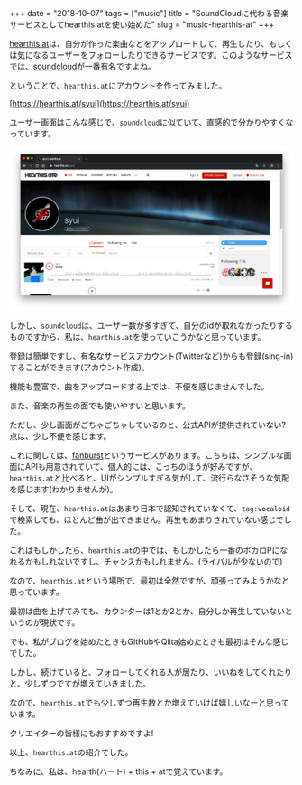 +++
date = "2018-10-07"
tags = ["music"]
title = "SoundCloudに代わる音楽サービスとしてhearthis.atを使い始めた"
slug = "music-hearthis-at"
+++

[hearthis.at](https://hearthis.at/)は、自分が作った楽曲などをアップロードして、再生したり、もしくは気になるユーザーをフォローしたりできるサービスです。このようなサービスでは、[soundcloud](https://soundcloud.com)が一番有名ですよね。

ということで、`hearthis.at`にアカウントを作ってみました。

[https://hearthis.at/syui](https://hearthis.at/syui)

ユーザー画面はこんな感じで、`soundcloud`に似ていて、直感的で分かりやすくなっています。

![](https://raw.githubusercontent.com/syui/img/master/old/hearthis-at-01.png)

しかし、`soundcloud`は、ユーザー数が多すぎて、自分のidが取れなかったりするものですから、私は、`hearthis.at`を使っていこうかなと思っています。

登録は簡単ですし、有名なサービスアカウント(Twitterなど)からも登録(sing-in)することができます(アカウント作成)。

機能も豊富で、曲をアップロードする上では、不便を感じませんでした。

また、音楽の再生の面でも使いやすいと思います。

ただし、少し画面がごちゃごちゃしているのと、公式APIが提供されていない?点は、少し不便を感じます。

これに関しては、[fanburst](https://fanburst.com/)というサービスがあります。こちらは、シンプルな画面にAPIも用意されていて、個人的には、こっちのほうが好みですが、`hearthis.at`と比べると、UIがシンプルすぎる気がして、流行らなさそうな気配を感じます(わかりませんが)。

そして、現在、`hearthis.at`はあまり日本で認知されていなくて、`tag:vocaloid`で検索しても、ほとんど曲が出てきません。再生もあまりされていない感じでした。

これはもしかしたら、`hearthis.at`の中では、もしかしたら一番のボカロPになれるかもしれないですし、チャンスかもしれません。(ライバルが少ないので)

なので、`hearthis.at`という場所で、最初は全然ですが、頑張ってみようかなと思っています。

最初は曲を上げてみても、カウンターは1とか2とか、自分しか再生していないというのが現状です。

でも、私がブログを始めたときもGitHubやQiita始めたときも最初はそんな感じでした。

しかし、続けていると、フォローしてくれる人が居たり、いいねをしてくれたりと、少しずつですが増えていきました。

なので、`hearthis.at`でも少しずつ再生数とか増えていけば嬉しいなーと思っています。

クリエイターの皆様にもおすすめですよ!

以上、`hearthis.at`の紹介でした。

ちなみに、私は、hearth(ハート) + this + atで覚えています。

